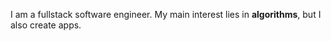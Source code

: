 I am a fullstack software engineer. My main interest lies in **algorithms**, but I also create apps.